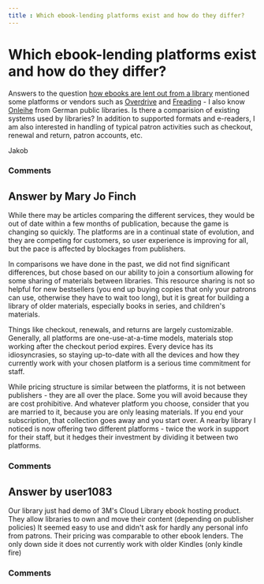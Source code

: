 ```yaml
---
title : Which ebook-lending platforms exist and how do they differ?
---
```

Which ebook-lending platforms exist and how do they differ?
=====================
Answers to the question [how ebooks are lent out from a
library](http://libraries.stackexchange.com/questions/603/how-are-ebooks-lent-out-from-a-library)
mentioned some platforms or vendors such as
[Overdrive](http://www.overdrive.com) and
[Freading](http://freading.com) - I also know
[Onleihe](http://www.onleihe.de) from German public libraries. Is there
a comparision of existing systems used by libraries? In addition to
supported formats and e-readers, I am also interested in handling of
typical patron activities such as checkout, renewal and return, patron
accounts, etc.

Jakob

### Comments ###


Answer by Mary Jo Finch
----------------
While there may be articles comparing the different services, they would
be out of date within a few months of publication, because the game is
changing so quickly. The platforms are in a continual state of
evolution, and they are competing for customers, so user experience is
improving for all, but the pace is affected by blockages from
publishers.

In comparisons we have done in the past, we did not find significant
differences, but chose based on our ability to join a consortium
allowing for some sharing of materials between libraries. This resource
sharing is not so helpful for new bestsellers (you end up buying copies
that only your patrons can use, otherwise they have to wait too long),
but it is great for building a library of older materials, especially
books in series, and children's materials.

Things like checkout, renewals, and returns are largely customizable.
Generally, all platforms are one-use-at-a-time models, materials stop
working after the checkout period expires. Every device has its
idiosyncrasies, so staying up-to-date with all the devices and how they
currently work with your chosen platform is a serious time commitment
for staff.

While pricing structure is similar between the platforms, it is not
between publishers - they are all over the place. Some you will avoid
because they are cost prohibitive. And whatever platform you choose,
consider that you are married to it, because you are only leasing
materials. If you end your subscription, that collection goes away and
you start over. A nearby library I noticed is now offering two different
platforms - twice the work in support for their staff, but it hedges
their investment by dividing it between two platforms.

### Comments ###

Answer by user1083
----------------
Our library just had demo of 3M's Cloud Library ebook hosting product.
They allow libraries to own and move their content (depending on
publisher policies) It seemed easy to use and didn't ask for hardly any
personal info from patrons. Their pricing was comparable to other ebook
lenders. The only down side it does not currently work with older
Kindles (only kindle fire)

### Comments ###

